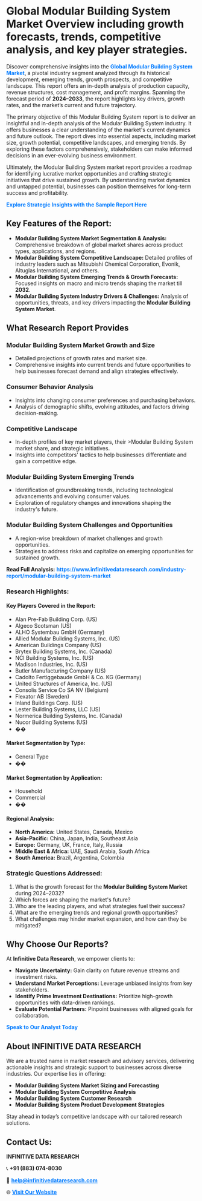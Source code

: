 <h1>Global Modular Building System Market Overview including growth forecasts, trends, competitive analysis, and key player strategies.</h1>
<p>
Discover comprehensive insights into the 
<a href="https://www.infinitivedataresearch.com/industry-report/modular-building-system-market" rel="dofollow" style="color: #007BFF; text-decoration: none;"><strong>Global Modular Building System Market</strong></a>, a pivotal industry segment analyzed through its historical development, emerging trends, growth prospects, and competitive landscape. This report offers an in-depth analysis of production capacity, revenue structures, cost management, and profit margins. Spanning the forecast period of <strong>2024–2033</strong>, the report highlights key drivers, growth rates, and the market’s current and future trajectory.
</p>
<p>
The primary objective of this Modular Building System report is to deliver an insightful and in-depth analysis of the Modular Building System industry. It offers businesses a clear understanding of the market's current dynamics and future outlook. The report dives into essential aspects, including market size, growth potential, competitive landscapes, and emerging trends. By exploring these factors comprehensively, stakeholders can make informed decisions in an ever-evolving business environment.
</p>
<p>
Ultimately, the Modular Building System market report provides a roadmap for identifying lucrative market opportunities and crafting strategic initiatives that drive sustained growth. By understanding market dynamics and untapped potential, businesses can position themselves for long-term success and profitability.
</p>
<p>
<a href="https://www.infinitivedataresearch.com/request-sample/reportId=107993" style="color: #007BFF; text-decoration: none;"><strong>Explore Strategic Insights with the Sample Report Here</strong></a>
</p>

<h2>Key Features of the Report:</h2>
<ul>
<li><strong>Modular Building System Market Segmentation & Analysis:</strong> Comprehensive breakdown of global market shares across product types, applications, and regions.</li>
<li><strong>Modular Building System Competitive Landscape:</strong> Detailed profiles of industry leaders such as Mitsubishi Chemical Corporation, Evonik, Altuglas International, and others.</li>
<li><strong>Modular Building System Emerging Trends & Growth Forecasts:</strong> Focused insights on macro and micro trends shaping the market till <strong>2032</strong>.</li>
<li><strong>Modular Building System Industry Drivers & Challenges:</strong> Analysis of opportunities, threats, and key drivers impacting the <strong>Modular Building System Market</strong>.</li>
</ul>

<h2>What Research Report Provides</h2>
<h3>Modular Building System Market Growth and Size</h3>
<ul>
<li>Detailed projections of growth rates and market size.</li>
<li>Comprehensive insights into current trends and future opportunities to help businesses forecast demand and align strategies effectively.</li>
</ul>

<h3>Consumer Behavior Analysis</h3>
<ul>
<li>Insights into changing consumer preferences and purchasing behaviors.</li>
<li>Analysis of demographic shifts, evolving attitudes, and factors driving decision-making.</li>
</ul>

<h3>Competitive Landscape</h3>
<ul>
<li>In-depth profiles of key market players, their >Modular Building System market share, and strategic initiatives.</li>
<li>Insights into competitors' tactics to help businesses differentiate and gain a competitive edge.</li>
</ul>

<h3>Modular Building System Emerging Trends</h3>
<ul>
<li>Identification of groundbreaking trends, including technological advancements and evolving consumer values.</li>
<li>Exploration of regulatory changes and innovations shaping the industry's future.</li>
</ul>

<h3>Modular Building System Challenges and Opportunities</h3>
<ul>
<li>A region-wise breakdown of market challenges and growth opportunities.</li>
<li>Strategies to address risks and capitalize on emerging opportunities for sustained growth.</li>
</ul>
<p><strong>Read Full Analysis:</strong> <a href="https://www.infinitivedataresearch.com/industry-report/modular-building-system-market" rel="dofollow" style="color: #007BFF; text-decoration: none;"><strong>https://www.infinitivedataresearch.com/industry-report/modular-building-system-market</strong></a></p>
<h3>Research Highlights:</h3>
<h4>Key Players Covered in the Report:</h4>
<ul><li>Alan Pre-Fab Building Corp. (US)</li><li>Algeco Scotsman (US)</li><li>ALHO Systembau GmbH (Germany)</li><li>Allied Modular Building Systems, Inc. (US)</li><li>American Buildings Company (US)</li><li>Brytex Building Systems, Inc. (Canada)</li><li>NCI Building Systems, Inc. (US)</li><li>Madison Industries, Inc. (US)</li><li>Butler Manufacturing Company (US)</li><li>Cadolto Fertiggebaude GmbH &amp; Co. KG (Germany)</li><li>United Structures of America, Inc. (US)</li><li>Consolis Service Co SA NV (Belgium)</li><li>Flexator AB (Sweden)</li><li>Inland Buildings Corp. (US)</li><li>Lester Building Systems, LLC (US)</li><li>Normerica Building Systems, Inc. (Canada)</li><li>Nucor Building Systems (US)</li><li>��</li></ul>
<h4>Market Segmentation by Type:</h4>
<ul><li>General Type</li><li>��</li></ul>
<h4>Market Segmentation by Application:</h4>
<ul><li>Household</li><li>Commercial</li><li>��</li></ul>

<h4>Regional Analysis:</h4>
<ul>
<li><strong>North America:</strong> United States, Canada, Mexico</li>
<li><strong>Asia-Pacific:</strong> China, Japan, India, Southeast Asia</li>
<li><strong>Europe:</strong> Germany, UK, France, Italy, Russia</li>
<li><strong>Middle East & Africa:</strong> UAE, Saudi Arabia, South Africa</li>
<li><strong>South America:</strong> Brazil, Argentina, Colombia</li>
</ul>

<h3>Strategic Questions Addressed:</h3>
<ol>
<li>What is the growth forecast for the <strong>Modular Building System Market</strong> during 2024–2032?</li>
<li>Which forces are shaping the market's future?</li>
<li>Who are the leading players, and what strategies fuel their success?</li>
<li>What are the emerging trends and regional growth opportunities?</li>
<li>What challenges may hinder market expansion, and how can they be mitigated?</li>
</ol>

<h2>Why Choose Our Reports?</h2>
<p>At <strong>Infinitive Data Research</strong>, we empower clients to:</p>
<ul>
<li><strong>Navigate Uncertainty:</strong> Gain clarity on future revenue streams and investment risks.</li>
<li><strong>Understand Market Perceptions:</strong> Leverage unbiased insights from key stakeholders.</li>
<li><strong>Identify Prime Investment Destinations:</strong> Prioritize high-growth opportunities with data-driven rankings.</li>
<li><strong>Evaluate Potential Partners:</strong> Pinpoint businesses with aligned goals for collaboration.</li>
</ul>
<p><a href="https://www.infinitivedataresearch.com/industry-report/modular-building-system-market" rel="dofollow" style="color: #007BFF; text-decoration: none;"><strong>Speak to Our Analyst Today</strong></a></p>

<h2>About INFINITIVE DATA RESEARCH</h2>
<p>We are a trusted name in market research and advisory services, delivering actionable insights and strategic support to businesses across diverse industries. Our expertise lies in offering:</p>
<ul>
<li><strong>Modular Building System Market Sizing and Forecasting</strong></li>
<li><strong>Modular Building System Competitive Analysis</strong></li>
<li><strong>Modular Building System Customer Research</strong></li>
<li><strong>Modular Building System Product Development Strategies</strong></li>
</ul>
<p>Stay ahead in today’s competitive landscape with our tailored research solutions.</p>

<h2>Contact Us:</h2>
<p><strong>INFINITIVE DATA RESEARCH</strong></p>
<p>📞 <strong>+91 (883) 074-8030</strong></p>
<p>📧 <strong><a href="mailto:help@infinitivedataresearch.com" style="color: #007BFF;">help@infinitivedataresearch.com</a></strong></p>
<p>🌐 <strong><a href="https://www.infinitivedataresearch.com" rel="dofollow" style="color: #007BFF;">Visit Our Website</a></strong></p>